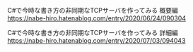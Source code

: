 C#で今時な書き方の非同期なTCPサーバを作ってみる 概要編  
https://nabe-hiro.hatenablog.com/entry/2020/06/24/090304  
  
C#で今時な書き方の非同期なTCPサーバを作ってみる 詳細編  
https://nabe-hiro.hatenablog.com/entry/2020/07/03/094043
